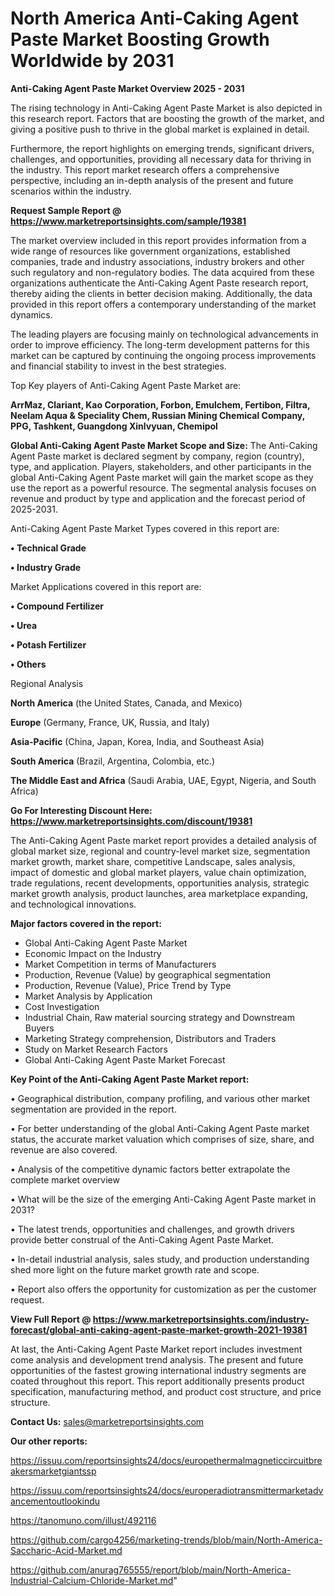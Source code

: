 # North America Anti-Caking Agent Paste Market Boosting Growth Worldwide by 2031

<Strong> Anti-Caking Agent Paste Market Overview 2025 - 2031</strong>

The rising technology in Anti-Caking Agent Paste Market is also depicted in this research report. Factors that are boosting the growth of the market, and giving a positive push to thrive in the global market is explained in detail.

Furthermore, the report highlights on emerging trends, significant drivers, challenges, and opportunities, providing all necessary data for thriving in the industry. This report market research offers a comprehensive perspective, including an in-depth analysis of the present and future scenarios within the industry.

<strong>Request Sample Report @ <a href=https://www.marketreportsinsights.com/sample/19381>https://www.marketreportsinsights.com/sample/19381</a></strong>

The market overview included in this report provides information from a wide range of resources like government organizations, established companies, trade and industry associations, industry brokers and other such regulatory and non-regulatory bodies. The data acquired from these organizations authenticate the Anti-Caking Agent Paste research report, thereby aiding the clients in better decision making. Additionally, the data provided in this report offers a contemporary understanding of the market dynamics.

The leading players are focusing mainly on technological advancements in order to improve efficiency. The long-term development patterns for this market can be captured by continuing the ongoing process improvements and financial stability to invest in the best strategies.

Top Key players of Anti-Caking Agent Paste Market are:

<strong>ArrMaz, Clariant, Kao Corporation, Forbon, Emulchem, Fertibon, Filtra, Neelam Aqua & Speciality Chem, Russian Mining Chemical Company, PPG, Tashkent, Guangdong Xinlvyuan, Chemipol</strong>

<strong><b>Global Anti-Caking Agent Paste Market Scope and Size:</b></strong>
The Anti-Caking Agent Paste market is declared segment by company, region (country), type, and application. Players, stakeholders, and other participants in the global Anti-Caking Agent Paste market will gain the market scope as they use the report as a powerful resource. The segmental analysis focuses on revenue and product by type and application and the forecast period of 2025-2031.

Anti-Caking Agent Paste Market Types covered in this report are:

<strong>• Technical Grade

• Industry Grade</strong>

Market Applications covered in this report are:

<strong>• Compound Fertilizer

• Urea

• Potash Fertilizer

• Others</strong> 

Regional Analysis

<strong>North America</strong> (the United States, Canada, and Mexico)

<strong>Europe</strong> (Germany, France, UK, Russia, and Italy)

<strong>Asia-Pacific</strong> (China, Japan, Korea, India, and Southeast Asia)

<strong>South America</strong> (Brazil, Argentina, Colombia, etc.)

<strong>The Middle East and Africa</strong> (Saudi Arabia, UAE, Egypt, Nigeria, and South Africa)

<strong>Go For Interesting Discount Here: <a href=https://www.marketreportsinsights.com/discount/19381>https://www.marketreportsinsights.com/discount/19381</a></strong>

The Anti-Caking Agent Paste market report provides a detailed analysis of global market size, regional and country-level market size, segmentation market growth, market share, competitive Landscape, sales analysis, impact of domestic and global market players, value chain optimization, trade regulations, recent developments, opportunities analysis, strategic market growth analysis, product launches, area marketplace expanding, and technological innovations.

<strong><b>Major factors covered in the report:</b></strong>
<ul>
  <li>Global Anti-Caking Agent Paste Market </li>
  <li>Economic Impact on the Industry</li>
  <li>Market Competition in terms of Manufacturers</li>
  <li>Production, Revenue (Value) by geographical segmentation</li>
  <li>Production, Revenue (Value), Price Trend by Type</li>
  <li>Market Analysis by Application</li>
  <li>Cost Investigation</li>
  <li>Industrial Chain, Raw material sourcing strategy and Downstream Buyers</li>
  <li>Marketing Strategy comprehension, Distributors and Traders</li>
  <li>Study on Market Research Factors</li>
  <li>Global Anti-Caking Agent Paste Market Forecast</li>
</ul>

<strong><b>Key Point of the Anti-Caking Agent Paste Market report:</b></strong>

• Geographical distribution, company profiling, and various other market segmentation are provided in the report.

• For better understanding of the global Anti-Caking Agent Paste market status, the accurate market valuation which comprises of size, share, and revenue are also covered.

• Analysis of the competitive dynamic factors better extrapolate the complete market overview

• What will be the size of the emerging Anti-Caking Agent Paste market in 2031?

• The latest trends, opportunities and challenges, and growth drivers provide better construal of the Anti-Caking Agent Paste Market.

• In-detail industrial analysis, sales study, and production understanding shed more light on the future market growth rate and scope.

• Report also offers the opportunity for customization as per the customer request.

<strong><b>View Full Report @ <a href=https://www.marketreportsinsights.com/industry-forecast/global-anti-caking-agent-paste-market-growth-2021-19381>https://www.marketreportsinsights.com/industry-forecast/global-anti-caking-agent-paste-market-growth-2021-19381</a></b></strong>


At last, the Anti-Caking Agent Paste Market report includes investment come analysis and development trend analysis. The present and future opportunities of the fastest growing international industry segments are coated throughout this report. This report additionally presents product specification, manufacturing method, and product cost structure, and price structure.

<strong>Contact Us:</strong>
sales@marketreportsinsights.com

<strong>Our other reports:</strong>

<a href=https://issuu.com/reportsinsights24/docs/europethermalmagneticcircuitbreakersmarketgiantssp>https://issuu.com/reportsinsights24/docs/europethermalmagneticcircuitbreakersmarketgiantssp</a>

<a href=https://issuu.com/reportsinsights24/docs/europeradiotransmittermarketadvancementoutlookindu>https://issuu.com/reportsinsights24/docs/europeradiotransmittermarketadvancementoutlookindu</a>

<a href=https://tanomuno.com/illust/492116>https://tanomuno.com/illust/492116</a>

<a href=https://github.com/cargo4256/marketing-trends/blob/main/North-America-Saccharic-Acid-Market.md>https://github.com/cargo4256/marketing-trends/blob/main/North-America-Saccharic-Acid-Market.md</a>

<a href=https://github.com/anurag765555/report/blob/main/North-America-Industrial-Calcium-Chloride-Market.md>https://github.com/anurag765555/report/blob/main/North-America-Industrial-Calcium-Chloride-Market.md</a>"
